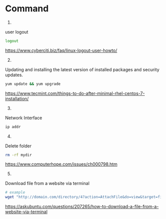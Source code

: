 # Command
1.
user logout
``` bash
logout
```
https://www.cyberciti.biz/faq/linux-logout-user-howto/

2.
Updating and installing the latest version of installed packages and security updates.
``` bash
yum update && yum upgrade
```
https://www.tecmint.com/things-to-do-after-minimal-rhel-centos-7-installation/

3.
Network Interface
``` bash
ip addr
```

4.
Delete folder
``` bash
rm -rf mydir
```
https://www.computerhope.com/issues/ch000798.htm

5.
Download file from a website via terminal
``` bash
# example
wget "http://domain.com/directory/4?action=AttachFile&do=view&target=file.tgz"
```

https://askubuntu.com/questions/207265/how-to-download-a-file-from-a-website-via-terminal